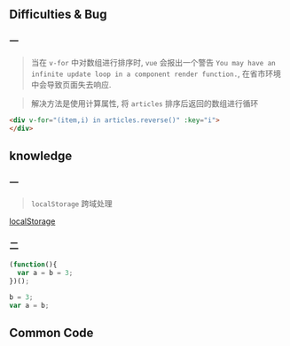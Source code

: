 ## Difficulties & Bug

### 一

> 当在 `v-for` 中对数组进行排序时, `vue` 会报出一个警告 `You may have an infinite update loop in a component render function.`, 在省市环境中会导致页面失去响应.

> 解决方法是使用计算属性, 将 `articles` 排序后返回的数组进行循环

```html
<div v-for="(item,i) in articles.reverse()" :key="i">
</div>
```

## knowledge

### 一

> `localStorage` 跨域处理

[localStorage](https://blog.csdn.net/sflf36995800/article/details/53290457)

### 二

```js
(function(){
  var a = b = 3;
})();

b = 3;
var a = b;
```

## Common Code
